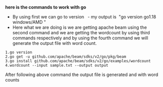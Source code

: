 **here is the commands to work with go**

- By using first we can go to version
  - my output is  "go version go1.18 windows/AMD "
- Here what we are doing is we are getting apache beam using the second command and we are getting the wordcount by using third commands respectively and by using the fourth command we will generate the output file with word count.

```
1.go version
2.go get -u github.com/apache/beam/sdks/v2/go/pkg/beam
3.go install github.com/apache/beam/sdks/v2/go/examples/wordcount
4.wordcount --input sample.txt --output output
```

After following above command the output file is generated and with word counts 
